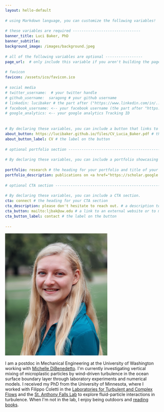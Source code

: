 ```yaml
---
layout: hello-default

# using Markdown language, you can customize the following variables!

# these variables are required -------------------------------
banner_title: Luci Baker, PhD
banner_subtitle: 
background_image: /images/background.jpeg

# all of the following variables are optional -----------------
page_url:  # only include this variable if you aren't building the page to your primary domain 

# favicon
favicon: /assets/ico/favicon.ico

# social media
# twitter_username:  # your twitter handle
# github_username:  saragong # your github username
# linkedin: lucibaker # the part after ("https://www.linkedin.com/in/...")
# facebook_username: <-- your facebook username (the part after "https://www.facebook.com/...")
# google_analytics: <-- your google analytics Tracking ID


# By declaring these variables, you can include a button that links to an external website or to media.
about_button: https://lucibaker.github.io/files/CV_Lucia_Baker.pdf # the link
about_button_label: CV # the label on the button

# optional portfolio section ------------------------------------------

# By declaring these variables, you can include a portfolio showcasing your work and organize your portfolio's items into a custom layout, all without adding any CSS. In addition, you must 1) create an HTML file in the_includes folder for each project with the text you'd like to display, and 2) create a YAML file in the _data folder describing the order in which each project should be shown and categorized. See `/includes/example.html` and `/_data/work.yml` for examples.

portfolio: research # the heading for your portfolio and title of your YAML file
portfolio_description: publications on <a href="https://scholar.google.com/citations?user=hynPacUAAAAJ&hl=en">Google Scholar</a> # a description to be desplayed below the heading and above the content

# optional CTA section --------------------------------------------------

# By declaring these variables, you can include a CTA section.
cta: connect # the heading for your CTA section
cta_description: please don't hesitate to reach out. # a description to be desplayed below the heading and above the content
cta_button: mailto:ljbak@uw.edu # a link to an external website or to media
cta_button_label: contact # the label on the button

---			
```

[//]: # (write a bit about yourself here)

<img src="/images/IMG_0480 - Copy (3).jpg" height="400">

I am a postdoc in Mechanical Engineering at the University of Washington working with [Michelle DiBenedetto](https://www.michellediben.com). I'm currently investigating vertical mixing of microplastic particles by wind-driven turbulence in the ocean surface boundary layer through laboratory experiments and numerical models. I received my PhD from the University of Minnesota, where I worked with Filippo Coletti in the [Laboratories for Turbulent and Complex Flows](https://cse.umn.edu/aem/laboratories-turbulent-and-complex-flows) and the [St. Anthony Falls Lab](https://cse.umn.edu/safl) to explore fluid-particle interactions in turbulence. When I'm not in the lab, I enjoy being outdoors and [reading books](https://www.goodreads.com/user/show/70817449-luci).

